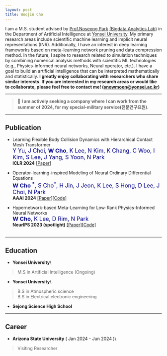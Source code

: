 ```yaml
---
layout: post
title: Woojin Cho
---
```


I am a M.S. student advised by [Prof.Noseong Park](https://sites.google.com/view/noseong)  [(Bigdata Analytics Lab)](https://sites.google.com/view/npark/home) in the Department of Artificial Intelligence at [Yonsei University](https://www.yonsei.ac.kr/en_sc/). My primary research areas include scientific machine learning and implicit neural representations (INR). Additionally, I have an interest in deep learning frameworks based on meta-learning network pruning and data compression method. In the future, I aspire to research related to simulation techniques by combining numerical analysis methods with scientific ML technologies (e.g., Physics-informed neural networks, Neural operator, etc.). I have a goal to build an artificial intelligence that can be interpreted mathematically and statistically. 
**I greatly enjoy collaborating with researchers who share similar interests. If you are interested in my research areas or would like to collaborate, please feel free to contact me! ([snowmoon@yonsei.ac.kr](mailto:snowmoon@yonsei.ac.kr))**

-------------------------------------------------------------------------------------------

> 📎 **I am actively seeking a company where I can work from the summer of 2024, for my special-military service(전문연구요원).**


-------------------------------------------------------------------------------------------

## Publication

* Learning Flexible Body Collision Dynamics with Hierarchical Contact Mesh Transformer\
<span style="font-size: 18px; color: darkblue">Y Yu, J Choi, **W Cho**, K Lee, N Kim, K Chang, C Woo, I Kim, S Lee, J Yang, S Yoon, N Park</span> \
**ICLR 2024** [[Paper]](https://arxiv.org/abs/2312.12467)

* Operator-learning-inspired Modeling of Neural Ordinary Differential Equations \
<span style="font-size: 18px; color: darkblue">**W Cho <sup>*</sup>**, S Cho<sup>*</sup>, H Jin, J Jeon, K Lee, S Hong, D Lee, J Choi, N Park</span> \
**AAAI 2024** [[Paper]](https://arxiv.org/abs/2312.10274)[[Code]](https://github.com/WooJin-Cho/BFNO-NODE)

* Hypernetwork-based Meta-Learning for Low-Rank Physics-Informed Neural Networks \
<span style="font-size: 18px; color: darkblue">**W Cho**, K Lee, D Rim, N Park</span> \
**NeurIPS 2023 (spotlight)** [[Paper]](https://arxiv.org/abs/2310.09528)[[Code]](https://github.com/WooJin-Cho/Hyper-LR-PINN)  
&nbsp;
&nbsp;

-------------------------------------------------------------------------------------------

## Education

* **Yonsei University**\
> M.S in Artificial Intelligence (Ongoing)

* **Yonsei University**\
>B.S in Atmospheric science\
>B.S in Electrical electronic engineering

* **Sejong Science High School**

-------------------------------------------------------------------------------------------

## Career
* **Arizona State University** ( Jan 2024 - Jun 2024 )\
> Visiting Researcher